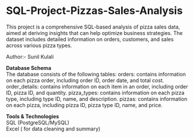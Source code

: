 # SQL-Project-Pizzas-Sales-Analysis
This project is a comprehensive SQL-based analysis of pizza sales data, aimed at deriving insights that can help optimize business strategies. The dataset includes detailed information on orders, customers, and sales across various pizza types.

Author:- Sunil Kulali

**Database Schema**<br>
The database consists of the following tables:
orders: contains information on each pizza order, including order ID, order date, and total cost.
order_details: contains information on each item in an order, including order ID, pizza ID, and quantity.
pizza_types: contains information on each pizza type, including type ID, name, and description.
pizzas: contains information on each pizza, including pizza ID, pizza type ID, name, and price.

**Tools & Technologies**<br>
SQL (PostgreSQL/MySQL) <br>
Excel ( for data cleaning and summary)

